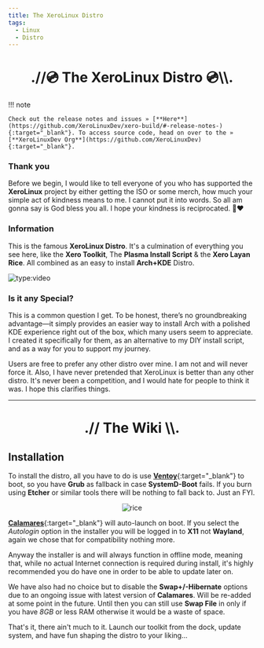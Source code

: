 ```yaml
---
title: The XeroLinux Distro
tags:
  - Linux
  - Distro
---
```


<h1 align="center">.//💿 The XeroLinux Distro 💿\\.</h1>

!!! note

    Check out the release notes and issues » [**Here**](https://github.com/XeroLinuxDev/xero-build/#-release-notes-){:target="_blank"}. To access source code, head on over to the » [**XeroLinuxDev Org**](https://github.com/XeroLinuxDev){:target="_blank"}.

### Thank you

Before we begin, I would like to tell everyone of you who has supported the **XeroLinux** project by either getting the ISO or some merch, how much your simple act of kindness means to me. I cannot put it into words. So all am gonna say is God bless you all. I hope your kindness is reciprocated. 🙏❤️

### Information

This is the famous **XeroLinux Distro**. It's a culmination of everything you see here, like the **Xero Toolkit**, The **Plasma Install Script** & the **Xero Layan Rice**. All combined as an easy to install **Arch+KDE** Distro.

![type:video](https://www.youtube.com/embed/lsYg6-wUWXw)

### Is it any Special?

This is a common question I get. To be honest, there’s no groundbreaking advantage—it simply provides an easier way to install Arch with a polished KDE experience right out of the box, which many users seem to appreciate. I created it specifically for them, as an alternative to my DIY install script, and as a way for you to support my journey.

Users are free to prefer any other distro over mine. I am not and will never force it. Also, I have never pretended that XeroLinux is better than any other distro. It's never been a competition, and I would hate for people to think it was. I hope this clarifies things.

---

<h1 align="center">.// The Wiki \\.</h1>

## Installation

To install the distro, all you have to do is use [**Ventoy**](https://xerolinux.xyz/posts/ventoy-multi-boot/){:target="_blank"} to boot, so you have **Grub** as fallback in case **SystemD-Boot** fails. If you burn using **Etcher** or similar tools there will be nothing to fall back to. Just an FYI.

<p align="center">
    <img src="https://i.imgur.com/QsLRWtG.png" alt="rice">
</p>

[**Calamares**](https://github.com/calamares/calamares){:target="_blank"} will auto-launch on boot. If you select the *Autologin* option in the installer you will be logged in to **X11** not **Wayland**, again we chose that for compatibility nothing more.

Anyway the installer is and will always function in offline mode, meaning that, while no actual Internet connection is required during install, it's highly recommended you do have one in order to be able to update later on.

We have also had no choice but to disable the **Swap+/-Hibernate** options due to an ongoing issue with latest version of **Calamares**. Will be re-added at some point in the future. Until then you can still use **Swap File** in only if you have *8GB* or less RAM otherwise it would be a waste of space.

That's it, there ain't much to it. Launch our toolkit from the dock, update system, and have fun shaping the distro to your liking...
